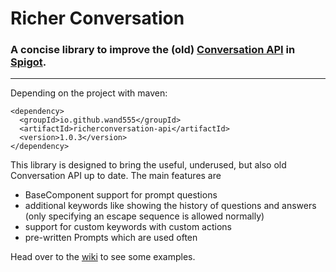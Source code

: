# Richer Conversation

### A concise library to improve the (old) [Conversation API](https://hub.spigotmc.org/javadocs/bukkit/org/bukkit/conversations/package-summary.html) in [Spigot](https://www.spigotmc.org/).

---

Depending on the project with maven:
```
<dependency>
  <groupId>io.github.wand555</groupId>
  <artifactId>richerconversation-api</artifactId>
  <version>1.0.3</version>
</dependency>
```

This library is designed to bring the useful, underused, but also old Conversation API up to date.
The main features are
- BaseComponent support for prompt questions
- additional keywords like showing the history of questions and answers (only specifying an escape sequence is allowed normally)
- support for custom keywords with custom actions
- pre-written Prompts which are used often

Head over to the [wiki](../../wiki) to see some examples.
